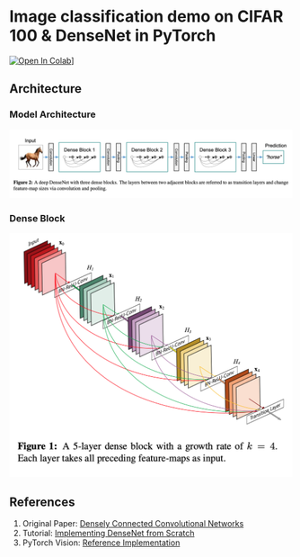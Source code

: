 # Image classification demo on CIFAR 100 &amp; DenseNet in PyTorch

[![Open In Colab](https://colab.research.google.com/assets/colab-badge.svg)](https://colab.research.google.com/github/sdll/cifar-100-densenet)]

## Architecture

### Model Architecture
![Model Architecture](docs/assets/densenet-arch.png)

### Dense Block
![Dense Block](docs/assets/dense-block.png)

## References

1. Original Paper: [Densely Connected Convolutional Networks](https://arxiv.org/abs/1608.06993)
2. Tutorial: [Implementing DenseNet from Scratch](https://d2l.ai/chapter_convolutional-modern/densenet.html)
3. PyTorch Vision: [Reference Implementation](https://github.com/pytorch/vision/blob/master/torchvision/models/densenet.py)
